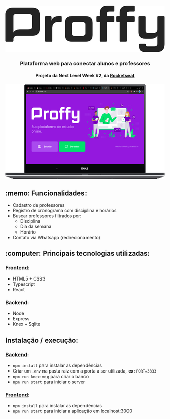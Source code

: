 <p align="center"><img src="web/src/assets/images/logo-black.svg" /></p>
<h3 align="center">Plataforma web para conectar alunos e professores</h3> 
<h4 align="center">Projeto da Next Level Week #2, da <a href="https://rocketseat.com.br/">Rocketseat</a></h4>
<p align="center"><img height="300" src="web/src/assets/preview/web.png" /></p>

<h2>:memo: Funcionalidades:</h2>
<ul>
  <li>Cadastro de professores</li>
  <li>Registro de cronograma com disciplina e horários</li>
  <li>Buscar professores filtrados por:
    <ul>
      <li>Disciplina</li>
      <li>Dia da semana</li>
      <li>Horário</li>
    </ul>
  </li>
  <li>Contato via Whatsapp (redirecionamento)</li>
</ul>

<h2>:computer: Principais tecnologias utilizadas:</h2>
<h3>Frontend:</h3>
<ul>
  <li>HTML5 + CSS3</li>
  <li>Typescript</li>
  <li>React</li>
</ul>
<h3>Backend:</h3>
<ul>
  <li>Node</li>
  <li>Express</li>
  <li>Knex + Sqlite</li>
</ul>

<h2>Instalação / execução:</h2>
<h3><a href="server/">Backend</a>:</h3>
<ul>
  <li><code>npm install</code> para instalar as dependências</li>
  <li>Criar um <code>.env</code> na pasta raiz com a porta a ser utilizada, <strong>ex:</strong> <code>PORT=3333</code></li>
  <li><code>npm run knex:mig</code> para criar o banco</li>
  <li><code>npm run start</code> para iniciar o server</li>
</ul>
<h3><a href="web/">Frontend</a>:</h3>
<ul>
  <li><code>npm install</code> para instalar as dependências</li>
  <li><code>npm run start</code> para iniciar a aplicação em localhost:3000</li>
</ul>

